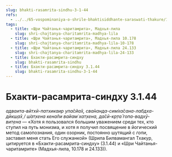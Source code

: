```yaml
---
slug: bhakti-rasamrita-sindhu-3-1-44
refs:
  - ../../65-vospominaniya-o-shrile-bhaktisiddhante-saraswati-thakure/1024-1982-01-29-b3-radi-sluzheniya-guru-mozhno-podnimatsya-na-prevoshodyashhij-nas-uroven.md
tags:
  - title: «Шри Чайтанья-чаритамрита», Мадхья-лила
    slug: shri-chajtanya-charitamrita-madhya-lila
  - title: «Шри Чайтанья-чаритамрита», Мадхья-лила 10.178
    slug: shri-chajtanya-charitamrita-madhya-lila-10-178
  - title: «Шри Чайтанья-чаритамрита», Мадхья-лила 24.133
    slug: shri-chajtanya-charitamrita-madhya-lila-24-133
  - title: Бхакти-расамрита-синдху
    slug: bhakti-rasamrita-sindhu
  - title: Бхакти-расамрита-синдху 3.1.44
    slug: bhakti-rasamrita-sindhu-3-1-44
---
```


# Бхакти-расамрита-синдху 3.1.44

*адваита-вӣтхӣ-патхикаир упа̄сйа̄х̣, сва̄нанда-сим̇ха̄сана-лабдха-дӣкш̣а̄х̣ / ш́ат̣хена кена̄пи вайам̇ хат̣хена, да̄сӣ-кр̣та̄ гопа-вадхӯ-вит̣ена* — «Хотя я пользовался большим уважением среди тех, кто ступил на путь монизма, и хотя я получил посвящение в йогический метод самопознания, один озорник, постоянно шутящий с *гопи*, заставил меня стать Его служанкой» (Шрила Билвамангал Тхакур, цитируется в «Бхакти-расамрита-синдху» (3.1.44) и «Шри Чайтанья-чаритамрите» (Мадхья-лила, 10.178 и 24.133)).


